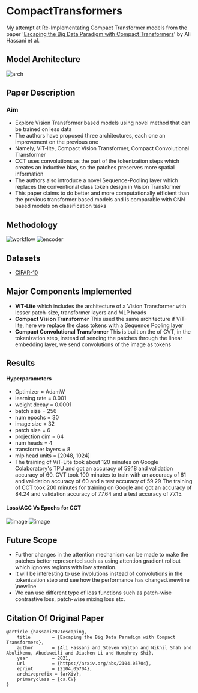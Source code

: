 # CompactTransformers
My attempt at Re-Implementating Compact Transformer models from the paper '[Escaping the Big Data Paradigm with Compact Transformers](https://arxiv.org/abs/2104.05704)' by Ali Hassani et al.

## Model Architecture
![arch](https://user-images.githubusercontent.com/56354373/128810554-14f8ac36-4a3a-467c-b269-c8261a87010a.png)

## Paper Description
### Aim 
* Explore Vision Transformer based models using novel method that can be trained on less data
* The authors have proposed three architectures, each one an improvement on the previous one
* Namely, ViT-lite, Compact Vision Transformer, Compact Convolutional Transformer 
* CCT uses convolutions as the part of the tokenization steps which creates an inductive bias, so the patches preserves more spatial information 
* The authors also introduce a novel Sequence-Pooling layer which replaces the conventional class token design in Vision Transformer
* This paper claims to do better and more computationally efficient than the previous transformer based models and is comparable with CNN based models on classification tasks
## Methodology
![workflow](https://user-images.githubusercontent.com/56354373/128812050-dd6fd90e-1410-446c-a926-5012a6d0e32e.png)
![encoder](https://user-images.githubusercontent.com/56354373/128812086-cfd5b807-0429-40e6-892d-6fbfb1066616.png)

## Datasets
* [CIFAR-10](https://www.cs.toronto.edu/~kriz/cifar.html)

## Major Components Implemented
* **ViT-Lite** which includes the architecture of a Vision Transformer with lesser patch-size, transformer layers and MLP heads
* **Compact Vision Transformer** This used the same architecture if ViT-lite, here we replace the class tokens with a Sequence Pooling layer
* **Compact Convolutional Transformer** This is built on the of CVT, in the tokenization step, instead of sending the patches through the linear embedding layer, we send convolutions of the image as tokens

## Results
#### Hyperparameters
* Optimizer = AdamW 
* learning rate = 0.001 
* weight decay = 0.0001 
* batch size = 256 
* num epochs = 30
* image size = 32 
* patch size = 6 
* projection dim = 64 
* num heads = 4
* transformer layers = 8
* mlp head units = [2048, 1024]
* The training of ViT-Lite took about 120 minutes on Google Colaboratory's TPU and got an accuracy of 59.18 and validation accuracy of 60. 
CVT took 100 minutes to train with an accuracy of 61 and validation accuracy of 60 and a test accuracy of 59.29
The training of CCT took 200 minutes for training on Google and got an accuracy of 84.24 and validation accuracy of 77.64 and a test accuracy of 77.15.
#### Loss/ACC Vs Epochs for CCT
![image](https://user-images.githubusercontent.com/56354373/128816242-72421773-4e9d-4199-b9a6-1ff54b72bf03.png )
![image](https://user-images.githubusercontent.com/56354373/128816474-3fbc11f6-44a1-40ba-958f-8577bb4df881.png)
## Future Scope
* Further changes in the attention mechanism can be made to make the patches better represented such as using attention gradient rollout which ignores regions with low attention.
* It will be interesting to use involutions instead of convolutions in the tokenization step and see how the performance has changed.\newline \newline
* We can use different type of loss functions such as patch-wise contrastive loss, patch-wise mixing loss etc.

## Citation Of Original Paper
```
@article {hassani2021escaping, 
	title        = {Escaping the Big Data Paradigm with Compact Transformers},
	author       = {Ali Hassani and Steven Walton and Nikhil Shah and Abulikemu, Abuduweili and Jiachen Li and Humphrey Shi},
	year         = 2021,
	url          = {https://arxiv.org/abs/2104.05704},
	eprint       = {2104.05704},
	archiveprefix = {arXiv},
	primaryclass = {cs.CV}
}
```

